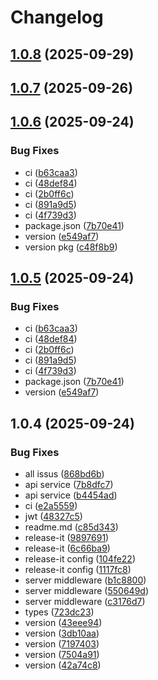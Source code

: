 # Changelog

## [1.0.8](https://github.com/Alyvro/api-service/compare/v1.0.7...v1.0.8) (2025-09-29)

## [1.0.7](https://github.com/Alyvro/api-service/compare/v1.0.6...v1.0.7) (2025-09-26)

## [1.0.6](https://github.com/Alyvro/api-service/compare/v1.0.4...v1.0.6) (2025-09-24)

### Bug Fixes

* ci ([b63caa3](https://github.com/Alyvro/api-service/commit/b63caa3f63d5f00c16e351929823e05f7cce3814))
* ci ([48def84](https://github.com/Alyvro/api-service/commit/48def84520bc00cba85ae4c3a40c4ee61d179bb5))
* ci ([2b0ff6c](https://github.com/Alyvro/api-service/commit/2b0ff6c4318547ec23ab824e8f72f929e5bb76d0))
* ci ([891a9d5](https://github.com/Alyvro/api-service/commit/891a9d5629a8f74c7ba894f6896745fedcffc4fc))
* ci ([4f739d3](https://github.com/Alyvro/api-service/commit/4f739d372d2d3932f985bae828879b6b271cd541))
* package.json ([7b70e41](https://github.com/Alyvro/api-service/commit/7b70e419d08853a58f86138c6def5d62e31858c9))
* version ([e549af7](https://github.com/Alyvro/api-service/commit/e549af7681c93efa3c69cf780d9e7b7cb7027412))
* version pkg ([c48f8b9](https://github.com/Alyvro/api-service/commit/c48f8b95ebaccdaad09074864a6c25183a5abfa8))

## [1.0.5](https://github.com/Alyvro/api-service/compare/v1.0.4...v1.0.5) (2025-09-24)

### Bug Fixes

* ci ([b63caa3](https://github.com/Alyvro/api-service/commit/b63caa3f63d5f00c16e351929823e05f7cce3814))
* ci ([48def84](https://github.com/Alyvro/api-service/commit/48def84520bc00cba85ae4c3a40c4ee61d179bb5))
* ci ([2b0ff6c](https://github.com/Alyvro/api-service/commit/2b0ff6c4318547ec23ab824e8f72f929e5bb76d0))
* ci ([891a9d5](https://github.com/Alyvro/api-service/commit/891a9d5629a8f74c7ba894f6896745fedcffc4fc))
* ci ([4f739d3](https://github.com/Alyvro/api-service/commit/4f739d372d2d3932f985bae828879b6b271cd541))
* package.json ([7b70e41](https://github.com/Alyvro/api-service/commit/7b70e419d08853a58f86138c6def5d62e31858c9))
* version ([e549af7](https://github.com/Alyvro/api-service/commit/e549af7681c93efa3c69cf780d9e7b7cb7027412))

## 1.0.4 (2025-09-24)

### Bug Fixes

- all issus ([868bd6b](https://github.com/Alyvro/api-service/commit/868bd6bfa3c2983f5c683a26d26ed1e15456a9a2))
- api service ([7b8dfc7](https://github.com/Alyvro/api-service/commit/7b8dfc717e84e79dd492a76aecfa570cc22985df))
- api service ([b4454ad](https://github.com/Alyvro/api-service/commit/b4454ad8c08758d4c1f88a6c1554ac9784edebbb))
- ci ([e2a5559](https://github.com/Alyvro/api-service/commit/e2a555958916dcea2ec6323fd398674970e96364))
- jwt ([48327c5](https://github.com/Alyvro/api-service/commit/48327c5ef6753bd7200017d63bde8d251067aa6f))
- readme.md ([c85d343](https://github.com/Alyvro/api-service/commit/c85d3432c9e825bb5b5eff5fe724f3c15b07d3f9))
- release-it ([9897691](https://github.com/Alyvro/api-service/commit/9897691bf58475b1a4ecbc912617fe88cd50ea8c))
- release-it ([6c66ba9](https://github.com/Alyvro/api-service/commit/6c66ba9b2083e2906d1fff6965e7527a6db8492f))
- release-it config ([104fe22](https://github.com/Alyvro/api-service/commit/104fe224738d96113a7837f693fdb67eb5c4a179))
- release-it config ([1117fc8](https://github.com/Alyvro/api-service/commit/1117fc86acb980b1786fe73a43829dde2b3958ad))
- server middleware ([b1c8800](https://github.com/Alyvro/api-service/commit/b1c8800e092f23506057e400385f2591ae91d384))
- server middleware ([550649d](https://github.com/Alyvro/api-service/commit/550649de62b50605f2309de1f1a15e6b5920a214))
- server middleware ([c3176d7](https://github.com/Alyvro/api-service/commit/c3176d724f4a17b1a392d4a0b20326221634d56a))
- types ([723dc23](https://github.com/Alyvro/api-service/commit/723dc231e080bca1a05b5b7d305700d1e57d4722))
- version ([43eee94](https://github.com/Alyvro/api-service/commit/43eee945a6d5f75cba4f54bade495722f24500d0))
- version ([3db10aa](https://github.com/Alyvro/api-service/commit/3db10aafbce9a029617723cd0ad4e86c57c8d060))
- version ([7197403](https://github.com/Alyvro/api-service/commit/719740395bd6f88abbb1350a17ce35f359ebed8b))
- version ([7504a91](https://github.com/Alyvro/api-service/commit/7504a91f1e8473573e2efee77dc2f23f6384ad08))
- version ([42a74c8](https://github.com/Alyvro/api-service/commit/42a74c8a8267d7aea0c9f9aaae6412fc6a25566b))
